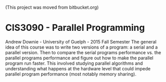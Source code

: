 (This project was moved from bitbucket.org)
# CIS3090 - Parallel Programming
 Andrew Downie - University of Guelph - 2015 Fall Semester
 The general idea of this course was to write two versions of a program: a serial and a parallel version.
 Then to compare the serial programs performance vs. the parallel programs performance and figure out how to make the parallel program run faster. 
This involved studying parallel algorithms and understanding what happens at the hardware level that could impede parallel program performance (most notably memory sharing).
